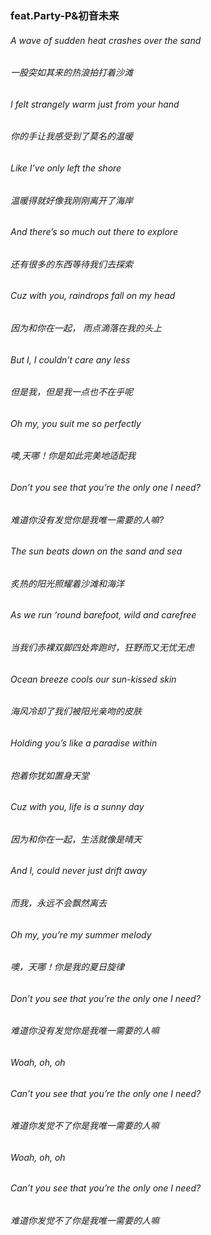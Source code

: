 ### feat.Party-P&初音未来

###### A wave of sudden heat crashes over the sand

###### 一股突如其来的热浪拍打着沙滩

###### I felt strangely warm just from your hand

###### 你的手让我感受到了莫名的温暖

###### Like I’ve only left the shore

###### 温暖得就好像我刚刚离开了海岸

###### And there’s so much out there to explore

###### 还有很多的东西等待我们去探索

###### Cuz with you, raindrops fall on my head

###### 因为和你在一起， 雨点滴落在我的头上

###### But I, I couldn’t care any less

###### 但是我，但是我一点也不在乎呢

###### Oh my, you suit me so perfectly

###### 噢,天哪！你是如此完美地适配我

###### Don’t you see that you’re the only one I need?

###### 难道你没有发觉你是我唯一需要的人嘛?

###### The sun beats down on the sand and sea

###### 炙热的阳光照耀着沙滩和海洋

###### As we run ‘round barefoot, wild and carefree

###### 当我们赤裸双脚四处奔跑时，狂野而又无忧无虑

###### Ocean breeze cools our sun-kissed skin

###### 海风冷却了我们被阳光亲吻的皮肤

###### Holding you’s like a paradise within

###### 抱着你犹如置身天堂

###### Cuz with you, life is a sunny day

###### 因为和你在一起，生活就像是晴天

###### And I, could never just drift away

###### 而我，永远不会飘然离去

###### Oh my, you’re my summer melody

###### 噢，天哪！你是我的夏日旋律

###### Don’t you see that you’re the only one I need?

###### 难道你没有发觉你是我唯一需要的人嘛

###### Woah, oh, oh

###### Can’t you see that you’re the only one I need?

###### 难道你发觉不了你是我唯一需要的人嘛

###### Woah, oh, oh

###### Can’t you see that you’re the only one I need?

###### 难道你发觉不了你是我唯一需要的人嘛